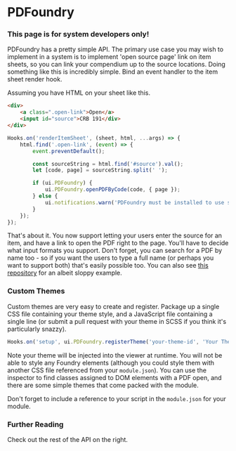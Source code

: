 # PDFoundry

### This page is for system developers only!

PDFoundry has a pretty simple API. The primary use case you may wish to implement in a system is to implement 'open source page' link on item sheets, so you can link your compendium up to the source locations. Doing something like this is incredibly simple. Bind an event handler to the item sheet render hook.

Assuming you have HTML on your sheet like this.

```html
<div>
    <a class=".open-link">Open</a>
    <input id="source">CRB 191</div>
</div>
```

```typescript
Hooks.on('renderItemSheet', (sheet, html, ...args) => {
    html.find('.open-link', (event) => {
        event.preventDefault();

        const sourceString = html.find('#source').val();
        let [code, page] = sourceString.split(' ');

        if (ui.PDFoundry) {
            ui.PDFoundry.openPDFByCode(code, { page });
        } else {
            ui.notifications.warn('PDFoundry must be installed to use source links.');
        }
    });
});
```



That's about it. You now support letting your users enter the source for an item, and have a link to open the PDF right to the page. You'll have to decide what input formats you support. Don't forget, you can search for a PDF by name too - so if you want the users to type a full name (or perhaps you want to support both) that's easily possible too. You can also see [this repository](https://github.com/Djphoenix719/FVTT-PDFoundryPF2E) for an albeit sloppy example.

### Custom Themes
Custom themes are very easy to create and register. Package up a single CSS file containing your theme style, and a JavaScript file containing a single line (or submit a pull request with your theme in SCSS if you think it's particularly snazzy).

```javascript
Hooks.on('setup', ui.PDFoundry.registerTheme('your-theme-id', 'Your Theme Name', 'path/to/my/theme/css/from/data/root.css'))
```

Note your theme will be injected into the viewer at runtime. You will not be able to style any Foundry elements (although you could style them with another CSS file referenced from your `module.json`). You can use the inspector to find classes assigned to DOM elements with a PDF open, and there are some simple themes that come packed with the module.

Don't forget to include a reference to your script in the `module.json` for your module.

### Further Reading
Check out the rest of the API on the right.